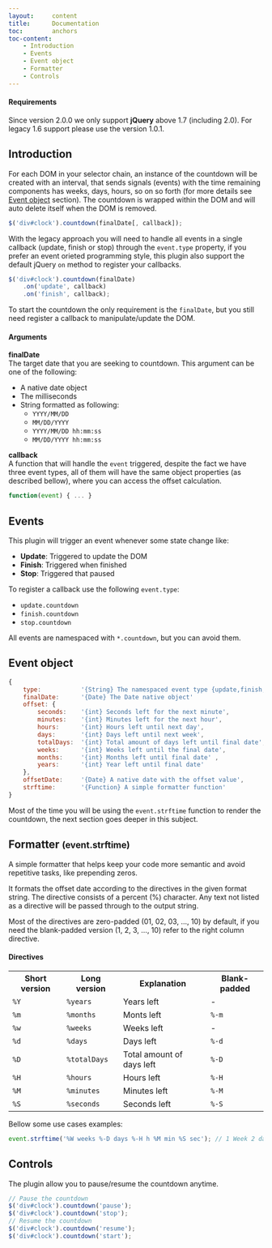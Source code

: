 ```yaml
---
layout:     content
title:      Documentation
toc:        anchors
toc-content:
    - Introduction
    - Events
    - Event object
    - Formatter
    - Controls
---
```


#### Requirements ####

Since version 2.0.0 we only support **jQuery**  above 1.7 (including 2.0). For legacy 1.6 support please use the version 1.0.1.

<a class="anchor" id="introduction"></a>

Introduction
--------------

For each DOM in your selector chain, an instance of the countdown will be created with an interval, that sends  signals (events) with the time remaining components has weeks, days, hours, so on so forth (for more details see [Event object](#event-object) section). The countdown is wrapped within the DOM and will auto delete itself when the DOM is removed.

```javascript
$('div#clock').countdown(finalDate[, callback]);
```

With the legacy approach you will need to handle all events in a single callback (update, finish or stop) through the `event.type` property, if you prefer an event orieted programming style, this plugin also support the default jQuery `on` method to register your callbacks.

```javascript
$('div#clock').countdown(finalDate)
    .on('update', callback)
    .on('finish', callback);
```

To start the countdown the only requirement is the `finalDate`, but you still need register a callback to manipulate/update the DOM.

#### Arguments

**finalDate**  
The target date that you are seeking to countdown. This argument can be one of the following:  

*   A native date object
*   The milliseconds
*   String formatted as following:
    -   `YYYY/MM/DD`
    -   `MM/DD/YYYY`
    -   `YYYY/MM/DD hh:mm:ss`
    -   `MM/DD/YYYY hh:mm:ss`

**callback**  
A function that will handle the `event` triggered, despite the fact we have three event types, all of them will have the same object properties (as described bellow), where you can access the offset calculation.

```javascript
function(event) { ... }
```

<a class="anchor" id="events"></a>

Events
------
  
This plugin will trigger an event whenever some state change like:

-   **Update**: Triggered to update the DOM
-   **Finish**: Triggered when finished
-   **Stop**:   Triggered that paused

To register a callback use the following `event.type`:

-   `update.countdown`
-   `finish.countdown`
-   `stop.countdown`

All events are namespaced with `*.countdown`, but you can avoid them.

<a class="anchor" id="event-object"></a>

Event object
------------

```javascript
{
    type:           '{String} The namespaced event type {update,finish,stop}.countdown',
    finalDate:      '{Date} The Date native object'
    offset: {
        seconds:    '{int} Seconds left for the next minute',
        minutes:    '{int} Minutes left for the next hour',
        hours:      '{int} Hours left until next day',
        days:       '{int} Days left until next week',
        totalDays:  '{int} Total amount of days left until final date',
        weeks:      '{int} Weeks left until the final date',
        months:     '{int} Months left until final date' ,
        years:      '{int} Year left until final date'
    },
    offsetDate:     '{Date} A native date with the offset value',
    strftime:       '{Function} A simple formatter function'
}
```

Most of the time you will be using the `event.strftime` function to render the countdown, the next section goes deeper in this subject.

<a class="anchor" id="formatter"></a>

Formatter <small>(event.strftime)</small>
-----------------------------------

A simple formatter that helps keep your code more semantic and avoid repetitive tasks, like prepending zeros. 

It formats the offset date according to the directives in the given format string. The directive consists of a percent (%) character. Any text not listed as a directive will be passed through to the output string.

Most of the directives are zero-padded (01, 02, 03, ..., 10) by default, if you need the blank-padded version (1, 2, 3, ..., 10) refer to the right column directive.

#### Directives ####

<table class="table table-striped table-bordered">
    <tr>
        <th>Short version</th>
        <th>Long version</th>
        <th>Explanation</th>
        <th>Blank-padded</th>
    </tr>
    <tr>
        <td><code>%Y</code></td>
        <td><code>%years</code></td>
        <td>Years left</td>
        <td>-</td>
    </tr>
    <tr>
        <td><code>%m</code></td>
        <td><code>%months</code></td>
        <td>Monts left</td>
        <td><code>%-m</code></td>
    </tr>
    <tr>
        <td><code>%w</code></td>
        <td><code>%weeks</code></td>
        <td>Weeks left</td>
        <td>-</td>
    </tr>
    <tr>
        <td><code>%d</code></td>
        <td><code>%days</code></td>
        <td>Days left</td>
        <td><code>%-d</code></td>
    </tr>
    <tr>
        <td><code>%D</code></td>
        <td><code>%totalDays</code></td>
        <td>Total amount of days left</td>
        <td><code>%-D</code></td>
    </tr>
    <tr>
        <td><code>%H</code></td>
        <td><code>%hours</code></td>
        <td>Hours left</td>
        <td><code>%-H</code></td>
    </tr>
    <tr>
        <td><code>%M</code></td>
        <td><code>%minutes</code></td>
        <td>Minutes left</td>
        <td><code>%-M</code></td>
    </tr>
    <tr>
        <td><code>%S</code></td>
        <td><code>%seconds</code></td>
        <td>Seconds left</td>
        <td><code>%-S</code></td>
    </tr>
</table>

Bellow some use cases examples:

```javascript
event.strftime('%W weeks %-D days %-H h %M min %S sec'); // 1 Week 2 days 3 h 04 min 05 sec 
```



<a class="anchor" id="controls"></a>

Controls
--------

The plugin allow you to pause/resume the countdown anytime.

```javascript
// Pause the countdown
$('div#clock').countdown('pause');
$('div#clock').countdown('stop');
// Resume the countdown
$('div#clock').countdown('resume');
$('div#clock').countdown('start');
```
